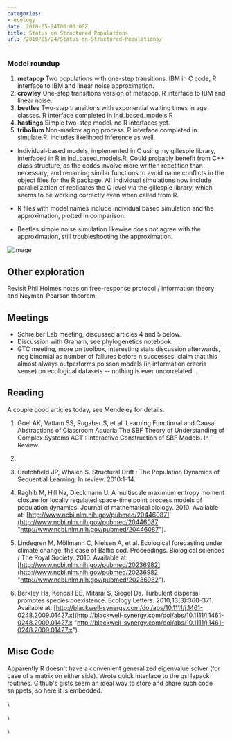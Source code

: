 ```yaml
---
categories:
- ecology
date: 2010-05-24T00:00:00Z
title: Status on Structured Populations
url: /2010/05/24/Status-on-Structured-Populations/
---
```


### Model roundup

1.  **metapop** Two populations with one-step transitions. IBM in C
    code, R interface to IBM and linear noise approximation.
2.  **crowley** One-step transitions version of metapop. R interface to
    IBM and linear noise.
3.  **beetles** Two-step transitions with exponential waiting times in
    age classes. R interface completed in ind\_based\_models.R
4.  **hastings** Simple two-step model. no R interfaces yet.
5.  **tribolium** Non-markov aging process. R interface completed in
    simulate.R. includes likelihood inference as well.

-   Individual-based models, implemented in C using my gillespie
    library, interfaced in R in ind\_based\_models.R. Could probably
    benefit from C++ class structure, as the codes involve more written
    repetition than necessary, and renaming similar functions to avoid
    name conflicts in the object files for the R package. All individual
    simulations now include parallelization of replicates the C level
    via the gillespie library, which seems to be working correctly even
    when called from R.

-   R files with model names include individual based simulation and the
    approximation, plotted in comparison.

-   Beetles simple noise simulation likewise does not agree with the
    approximation, still troubleshooting the approximation.

![image](http://openwetware.org/images/8/82/Beetles_bugs.png)

Other exploration
-----------------

Revisit Phil Holmes notes on free-response protocol / information theory
and Neyman-Pearson theorem.

Meetings
--------

-   Schreiber Lab meeting, discussed articles 4 and 5 below.
-   Discussion with Graham, see phylogenetics notebook.
-   GTC meeting, more on toolbox, interesting stats discussion
    afterwards, neg binomial as number of failures before n successes,
    claim that this almost always outperforms poisson models (in
    information criteria sense) on ecological datasets -- nothing is
    ever uncorrelated...

Reading
-------

A couple good articles today, see Mendeley for details.

1. Goel AK, Vattam SS, Rugaber S, et al. Learning Functional and Causal
Abstractions of Classroom Aquaria The SBF Theory of Understanding of
Complex Systems ACT : Interactive Construction of SBF Models. In Review.
2010.

2. Crutchfield JP, Whalen S. Structural Drift : The Population Dynamics
of Sequential Learning. In review. 2010:1-14.

3. Raghib M, Hill Na, Dieckmann U. A multiscale maximum entropy moment
closure for locally regulated space-time point process models of
population dynamics. Journal of mathematical biology. 2010. Available
at:
[http://www.ncbi.nlm.nih.gov/pubmed/20446087](http://www.ncbi.nlm.nih.gov/pubmed/20446087 "http://www.ncbi.nlm.nih.gov/pubmed/20446087").

4. Lindegren M, Möllmann C, Nielsen A, et al. Ecological forecasting
under climate change: the case of Baltic cod. Proceedings. Biological
sciences / The Royal Society. 2010. Available at:
[http://www.ncbi.nlm.nih.gov/pubmed/20236982](http://www.ncbi.nlm.nih.gov/pubmed/20236982 "http://www.ncbi.nlm.nih.gov/pubmed/20236982").

5. Berkley Ha, Kendall BE, Mitarai S, Siegel Da. Turbulent dispersal
promotes species coexistence. Ecology Letters. 2010;13(3):360-371.
Available at:
[http://blackwell-synergy.com/doi/abs/10.1111/j.1461-0248.2009.01427.x](http://blackwell-synergy.com/doi/abs/10.1111/j.1461-0248.2009.01427.x "http://blackwell-synergy.com/doi/abs/10.1111/j.1461-0248.2009.01427.x").

Misc Code
---------

Apparently R doesn't have a convenient generalized eigenvalue solver
(for case of a matrix on either side). Wrote quick interface to the gsl
lapack routines. Github's gists seem an ideal way to store and share
such code snippets, so here it is embedded.

\

\

\

